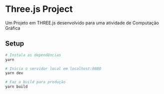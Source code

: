 # Three.js Project
Um Projeto em THREE.js desenvolvido para uma atividade de Computação Gráfica

## Setup

``` bash
# Instala as dependências
yarn

# Inicia o servidor local em localhost:8080
yarn dev

# Faz o build para produção
yarn build
```
